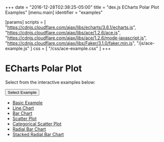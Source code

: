 +++
date = "2016-12-28T02:38:25-05:00"
title = "dex.js ECharts Polar Plot Examples"
[menu.main]
  identifier = "examples"

[params]
  scripts = [
    "https://cdnjs.cloudflare.com/ajax/libs/echarts/3.6.1/echarts.js",
    "https://cdnjs.cloudflare.com/ajax/libs/ace/1.2.6/ace.js",
    "https://cdnjs.cloudflare.com/ajax/libs/ace/1.2.6/mode-javascript.js",
    "https://cdnjs.cloudflare.com/ajax/libs/Faker/3.1.0/faker.min.js",
    "/js/ace-example.js"
  ]
  css = [ "/css/ace-example.css" ]
+++

<style>
  #Chart {
    display: inline-block !important;
    max-height: 100% !important;
    max-width: 100% !important;
    width: 100% !important;
    height: 100% !important;
  }
</style>

# ECharts Polar Plot

Select from the interactive examples below:
<div class="btn-group">
  <button type="button" class="btn btn-default dropdown-toggle"
  data-toggle="dropdown" aria-haspopup="true"
  aria-expanded="false">Select Example <span class="caret"></span>
  </button>
  <ul id="ex-dropdown" class="dropdown-menu">
    <li><a id="basic" href="#">Basic Example</a></li>
    <li><a id="linechart" href="#">Line Chart</a></li>
    <li><a id="barchart" href="#">Bar Chart</a></li>
    <li><a id="scatterplot" href="#">Scatter Plot</a></li>
    <li><a id="cat_scatterplot" href="#">Categorical Scatter Plot</a></li>
    <li><a id="radial_barchart" href="#">Radial Bar Chart</a></li>
    <li><a id="stacked_radial_barchart" href="#">Stacked Radial Bar Chart</a></li>
  </ul>
</div>

<div id="example-info"></div>
<div id="layout-container" class="WideChart">
  <div class="ui-layout-center">
    <div id="Chart"></div>
  </div>
  <div class="ui-layout-west">
    <div id="ConfigurationPane"></div>
  </div>
</div>

<div id="ace-editor"></div>
<div id="ace-error"></div>

<script>
  var chart;

  $(document).ready(function () {
    $('#layout-container').layout({
      applyDemoStyles: false,
      west: {
        size: 335
      },
      onresize: function () {
        chart.resize();
      }
    });

    var editor = createEditor({
      "parent"        : "ace-editor",
      "errorParent"   : "ace-error",
      "theme"         : "ace/theme/monokai",
      "mode"          : "ace/mode/javascript",
      "contentDir"    : "/examples/charts/echarts/polarplot",
      "initialContent": "/examples/charts/echarts/polarplot/basic.js",
      "initialInfo"   : "/examples/charts/echarts/polarplot/basic.html"
    });
  });
</script>